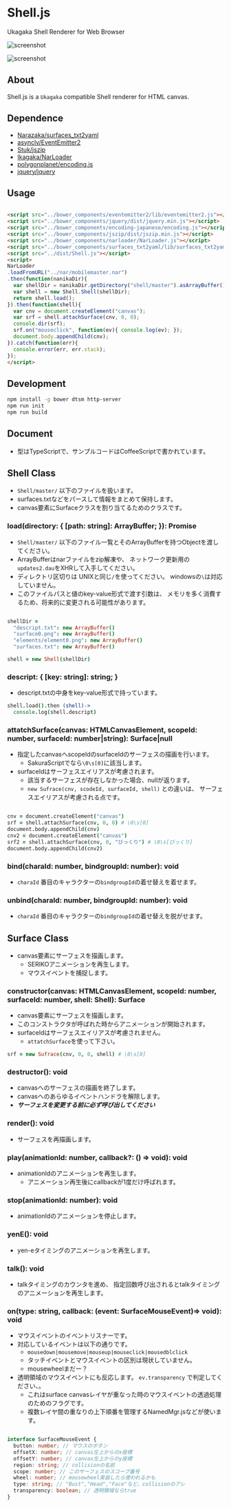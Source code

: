 # Shell.js
Ukagaka Shell Renderer for Web Browser

![screenshot](https://raw.githubusercontent.com/Ikagaka/cuttlebone/master/screenshot1.png )

![screenshot](https://raw.githubusercontent.com/Ikagaka/cuttlebone/master/screenshot2.gif )

## About
Shell.js is a `Ukagaka`  compatible Shell renderer for HTML canvas.


## Dependence
* [Narazaka/surfaces_txt2yaml](https://github.com/Narazaka/surfaces_txt2yaml)
* [asyncly/EventEmitter2](https://github.com/asyncly/EventEmitter2)
* [Stuk/jszip](https://github.com/Stuk/jszip)
* [Ikagaka/NarLoader](https://github.com/Ikagaka/NarLoader/)
* [polygonplanet/encoding.js](https://github.com/polygonplanet/encoding.js)
* [jquery/jquery](https://github.com/jquery/jquery)

## Usage
```html

<script src="../bower_components/eventemitter2/lib/eventemitter2.js"></script>
<script src="../bower_components/jquery/dist/jquery.min.js"></script>
<script src="../bower_components/encoding-japanese/encoding.js"></script>
<script src="../bower_components/jszip/dist/jszip.min.js"></script>
<script src="../bower_components/narloader/NarLoader.js"></script>
<script src="../bower_components/surfaces_txt2yaml/lib/surfaces_txt2yaml.js"></script>
<script src="../dist/Shell.js"></script>
<script>
NarLoader
.loadFromURL("../nar/mobilemaster.nar")
.then(function(nanikaDir){
  var shellDir = nanikaDir.getDirectory("shell/master").asArrayBuffer();
  var shell = new Shell.Shell(shellDir);
  return shell.load();
}).then(function(shell){
  var cnv = document.createElement("canvas");
  var srf = shell.attachSurface(cnv, 0, 0);
  console.dir(srf);
  srf.on("mouseclick", function(ev){ console.log(ev); });
  document.body.appendChild(cnv);
}).catch(function(err){
  console.error(err, err.stack);
});
</script>
```


## Development
```sh
npm install -g bower dtsm http-server
npm run init
npm run build
```


## Document
* 型はTypeScriptで、サンプルコードはCoffeeScriptで書かれています。

## Shell Class
* `Shell/master/` 以下のファイルを扱います。
* surfaces.txtなどをパースして情報をまとめて保持します。
* canvas要素にSurfaceクラスを割り当てるためのクラスです。

### load(directory: { [path: string]: ArrayBuffer; }): Promise<Shell>
* `Shell/master/` 以下のファイル一覧とそのArrayBufferを持つObjectを渡してください。
* ArrayBufferはnarファイルをzip解凍や、
  ネットワーク更新用の`updates2.dau`をXHRして入手してください。
* ディレクトリ区切りは UNIXと同じ`/`を使ってください。
  windowsの`\`は対応していません。
* このファイルパスと値のkey-value形式で渡す引数は、
  メモリを多く消費するため、将来的に変更される可能性があります。

```coffeescript

shellDir =
  "descript.txt": new ArrayBuffer()
  "surface0.png": new ArrayBuffer()
  "elements/element0.png": new ArrayBuffer()
  "surfaces.txt": new ArrayBuffer()

shell = new Shell(shellDir)
```

### descript: { [key: string]: string; }
* descript.txtの中身をkey-value形式で持っています。

```coffeescript
shell.load().then (shell)->
  console.log(shell.descript)
```

### attatchSurface(canvas: HTMLCanvasElement, scopeId: number, surfaceId: number|string): Surface|null
* 指定したcanvasへscopeIdのsurfaceIdのサーフェスの描画を行います。
  * SakuraScriptでなら`\0\s[0]`に該当します。
* surfaceIdはサーフェスエイリアスが考慮されます。
  * 該当するサーフェスが存在しなかった場合、nullが返ります。
  * `new Sufrace(cnv, scodeId, surfaceId, shell)` との違いは、
    サーフェスエイリアスが考慮される点です。

```coffeescript

cnv = document.createElement("canvas")
srf = shell.attachSurface(cnv, 0, 0) # \0\s[0]
document.body.appendChild(cnv)
cnv2 = document.createElement("canvas")
srf2 = shell.attachSurface(cnv, 0, "びっくり") # \0\s[びっくり]
document.body.appendChild(cnv2)
```

### bind(charaId: number, bindgroupId: number): void
* `charaId` 番目のキャラクターの`bindgroupId`の着せ替えを着せます。


### unbind(charaId: number, bindgroupId: number): void
* `charaId` 番目のキャラクターの`bindgroupId`の着せ替えを脱がせます。

## Surface Class
* canvas要素にサーフェスを描画します。
  * SERIKOアニメーションを再生します。
  * マウスイベントを捕捉します。

### constructor(canvas: HTMLCanvasElement, scopeId: number, surfaceId: number, shell: Shell): Surface
* canvas要素にサーフェスを描画します。
* このコンストラクタが呼ばれた時からアニメーションが開始されます。
* surfaceIdはサーフェスエイリアスが考慮されません。
  * `attatchSurface`を使って下さい。
```coffeescript
srf = new Sufrace(cnv, 0, 0, shell) # \0\s[0]
```
### destructor(): void
* canvasへのサーフェスの描画を終了します。
* canvasへのあらゆるイベントハンドラを解除します。
* ___サーフェスを変更する前に必ず呼び出してください___

### render(): void
* サーフェスを再描画します。

### play(animationId: number, callback?: () => void): void
* animationIdのアニメーションを再生します。
  * アニメーション再生後にcallbackが1度だけ呼ばれます。

### stop(animationId: number): void
* animationIdのアニメーションを停止します。

### yenE(): void
* yen-eタイミングのアニメーションを再生します。

### talk(): void
* talkタイミングのカウンタを進め、
  指定回数呼び出されるとtalkタイミングのアニメーションを再生します。

### on(type: string, callback: (event: SurfaceMouseEvent)=> void): void
* マウスイベントのイベントリスナーです。
* 対応しているイベントは以下の通りです。
  * `mousedown|mousemove|mouseup|mouseclick|mousedblclick`
  * タッチイベントとマウスイベントの区別は現状していません。
  * mousewheelまだー？
* 透明領域のマウスイベントにも反応します。 `ev.transparency` で判定してください、。
  * これはsurface canvasレイヤが重なった時のマウスイベントの透過処理のためのフラグです。
  * 複数レイヤ間の重なりの上下順番を管理するNamedMgr.jsなどが使います。

```typescript

interface SurfaceMouseEvent {
  button: number; // マウスのボタン
  offsetX: number; // canvas左上からのx座標
  offsetY: number; // canvas左上からのy座標
  region: string; // collisionの名前
  scope: number; // このサーフェスのスコープ番号
  wheel: number; // mousewheel実装したら使われるかも
  type: string; // "Bust","Head","Face"など、collisionのアレ
  transparency: boolean; // 透明領域ならtrue
}
```
